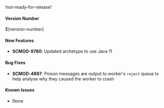 !not-ready-for-release!

#### Version Number
${version-number}

#### New Features
- **SCMOD-9780**: Updated archetype to use Java 11

#### Bug Fixes
- **SCMOD-4887**: Poison messages are output to worker's `reject` queue to help analyse why they caused the worker to crash
#### Known Issues
- None
